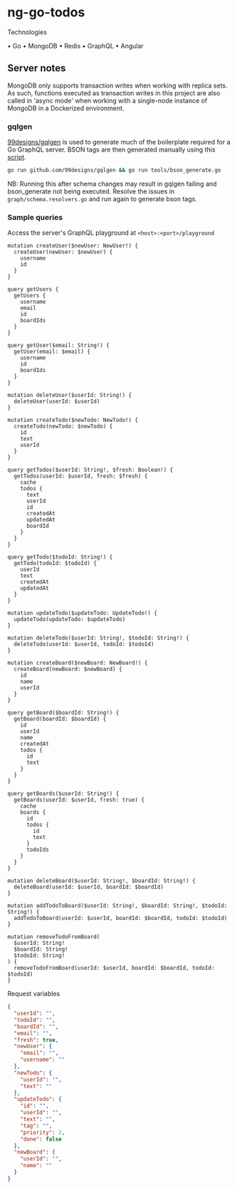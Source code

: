 # ng-go-todos

Technologies

• Go
• MongoDB
• Redis
• GraphQL
• Angular

## Server notes

MongoDB only supports transaction writes when working with replica sets. As such, functions executed as transaction writes in this project are also called in 'async mode' when working with a single-node instance of MongoDB in a Dockerized environment.

### gqlgen

[99designs/gqlgen](https://github.com/99designs/gqlgen) is used to generate much of the boilerplate required for a Go GraphQL server. BSON tags are then generated manually using this [script](https://github.com/99designs/gqlgen/issues/865#issuecomment-573043996).

```bash
go run github.com/99designs/gqlgen && go run tools/bson_generate.go
```

NB: Running this after schema changes may result in gqlgen failing and bson_generate not being executed. Resolve the issues in `graph/schema.resolvers.go` and run again to generate bson tags.

### Sample queries

Access the server's GraphQL playground at `<host>:<port>/playground`

```gql
mutation createUser($newUser: NewUser!) {
  createUser(newUser: $newUser) {
    username
    id
  }
}

query getUsers {
  getUsers {
    username
    email
    id
    boardIds
  }
}

query getUser($email: String!) {
  getUser(email: $email) {
    username
    id
    boardIds
  }
}

mutation deleteUser($userId: String!) {
  deleteUser(userId: $userId)
}

mutation createTodo($newTodo: NewTodo!) {
  createTodo(newTodo: $newTodo) {
    id
    text
    userId
  }
}

query getTodos($userId: String!, $fresh: Boolean!) {
  getTodos(userId: $userId, fresh: $fresh) {
    cache
    todos {
      text
      userId
      id
      createdAt
      updatedAt
      boardId
    }
  }
}

query getTodo($todoId: String!) {
  getTodo(todoId: $todoId) {
    userId
    text
    createdAt
    updatedAt
  }
}

mutation updateTodo($updateTodo: UpdateTodo!) {
  updateTodo(updateTodo: $updateTodo)
}

mutation deleteTodo($userId: String!, $todoId: String!) {
  deleteTodo(userId: $userId, todoId: $todoId)
}

mutation createBoard($newBoard: NewBoard!) {
  createBoard(newBoard: $newBoard) {
    id
    name
    userId
  }
}

query getBoard($boardId: String!) {
  getBoard(boardId: $boardId) {
    id
    userId
    name
    createdAt
    todos {
      id
      text
    }
  }
}

query getBoards($userId: String!) {
  getBoards(userId: $userId, fresh: true) {
    cache
    boards {
      id
      todos {
        id
        text
      }
      todoIds
    }
  }
}

mutation deleteBoard($userId: String!, $boardId: String!) {
  deleteBoard(userId: $userId, boardId: $boardId)
}

mutation addTodoToBoard($userId: String!, $boardId: String!, $todoId: String!) {
  addTodoToBoard(userId: $userId, boardId: $boardId, todoId: $todoId)
}

mutation removeTodoFromBoard(
  $userId: String!
  $boardId: String!
  $todoId: String!
) {
  removeTodoFromBoard(userId: $userId, boardId: $boardId, todoId: $todoId)
}
```

Request variables

```json
{
  "userId": "",
  "todoId": "",
  "boardId": "",
  "email": "",
  "fresh": true,
  "newUser": {
    "email": "",
    "username": ""
  },
  "newTodo": {
    "userId": "",
    "text": ""
  },
  "updateTodo": {
    "id": "",
    "userId": "",
    "text": "",
    "tag": "",
    "priority": 2,
    "done": false
  },
  "newBoard": {
    "userId": "",
    "name": ""
  }
}
```
